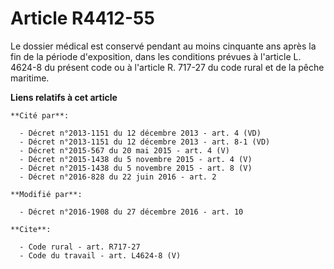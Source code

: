 # Article R4412-55

Le dossier médical est conservé pendant au moins cinquante ans après la fin de la période d'exposition, dans les conditions
prévues à l'article L. 4624-8 du présent code ou à l'article R. 717-27 du code rural et de la pêche maritime.

**Liens relatifs à cet article**

	**Cité par**:

	  - Décret n°2013-1151 du 12 décembre 2013 - art. 4 (VD)
	  - Décret n°2013-1151 du 12 décembre 2013 - art. 8-1 (VD)
	  - Décret n°2015-567 du 20 mai 2015 - art. 4 (V)
	  - Décret n°2015-1438 du 5 novembre 2015 - art. 4 (V)
	  - Décret n°2015-1438 du 5 novembre 2015 - art. 8 (V)
	  - Décret n°2016-828 du 22 juin 2016 - art. 2

	**Modifié par**:

	  - Décret n°2016-1908 du 27 décembre 2016 - art. 10

	**Cite**:

	  - Code rural - art. R717-27
	  - Code du travail - art. L4624-8 (V)
